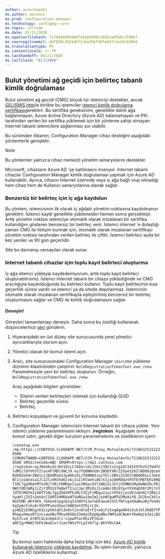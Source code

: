 ```yaml
---
author: aczechowski
ms.author: aaroncz
ms.prod: configuration-manager
ms.technology: configmgr-core
ms.topic: include
ms.date: 01/31/2020
ms.openlocfilehash: 7cf8a9460944dfd2eb6d90cc9581ad599c3f90bf
ms.sourcegitcommit: bbf820c35414bf2cba356f30fe047c1a34c5384d
ms.translationtype: MT
ms.contentlocale: tr-TR
ms.lasthandoff: 04/21/2020
ms.locfileid: "81712004"
---
```

## <a name="token-based-authentication-for-cloud-management-gateway"></a><a name="bkmk_cmg"></a>Bulut yönetimi ağ geçidi için belirteç tabanlı kimlik doğrulaması

<!--5686290-->

Bulut yönetimi ağ geçidi (CMG) birçok tür istemciyi destekler, ancak [GELIŞMIŞ http](../../../../plan-design/hierarchy/enhanced-http.md)ile birlikte bu istemciler [istemci kimlik doğrulama sertifikası](../../../../clients/manage/cmg/certificates-for-cloud-management-gateway.md#for-internet-based-clients-communicating-with-the-cloud-management-gateway)gerektirir. Bu sertifika gereksinimi, genellikle dahili ağa bağlanmayan, Azure Active Directory (Azure AD) kalamamayan ve PKI tarafından verilen bir sertifika yüklemek için bir yönteme sahip olmayan Internet tabanlı istemcilere sağlanması zor olabilir.

Bu sürümden itibaren, Configuration Manager cihaz desteğini aşağıdaki yöntemlerle genişletir:

> [!NOTE]
> Bu yöntemler yalnızca cihaz merkezli yönetim senaryolarını destekler.
>
> Microsoft, cihazların Azure AD 'ye katılmasını öneriyor. Internet tabanlı cihazlar Configuration Manager kimlik doğrulaması yapmak için Azure AD kullanabilir. Ayrıca, cihazın İnternet üzerinde veya iç ağa bağlı olup olmadığı hem cihaz hem de Kullanıcı senaryolarına olanak sağlar.

### <a name="register-on-the-internal-network-for-a-unique-token"></a>Benzersiz bir belirteç için iç ağa kaydolun

Bu yöntem, istemcisinin ilk olarak iç ağdaki yönetim noktasına kaydolmanızı gerektirir. İstemci kaydı genellikle yüklemeden hemen sonra gerçekleşir. Artık yönetim noktası istemciye otomatik olarak imzalanan bir sertifika kullandığını gösteren benzersiz bir belirteç verir. İstemci internet 'e dolaştığı zaman CMG ile iletişim kurmak için, otomatik olarak imzalanan sertifikayı yönetim noktası tarafından verilen belirteç ile çifttir. İstemci belirteci ayda bir kez yeniler ve 90 gün geçerlidir.

Site bu davranışı varsayılan olarak sunar.

### <a name="create-a-bulk-registration-token-for-internet-based-devices"></a>Internet tabanlı cihazlar için toplu kayıt belirteci oluşturma

İç ağa istemci yükleyip kaydedemiyorum, artık toplu kayıt belirteci oluşturabilirsiniz. İstemci Internet tabanlı bir cihaza yüklediğinde ve CMG aracılığıyla kaydolduğunda bu belirteci kullanın. Toplu kayıt belirtecinin kısa geçerlilik süresi vardır ve istemci ya da sitede depolanmaz. İstemcinin otomatik olarak imzalanan sertifikayla eşleştirilmiş benzersiz bir belirteç oluşturmasını sağlar ve CMG ile kimlik doğrulamasını sağlar.

#### <a name="try-it-out"></a>Deneyin!

Görevleri tamamlamayı deneyin. Daha sonra bu özelliği kullanarak düşüncelerinizi [geri](../../../../understand/find-help.md#product-feedback) gönderin.

1. Hiyerarşideki en üst düzey site sunucusunda yerel yönetici ayrıcalıklarıyla oturum açın.

1. Yönetici olarak bir komut istemi açın.

1. Aracı, site sunucusundaki Configuration Manager `\bin\X64` yükleme dizininin klasöründen çalıştırın: `BulkRegistrationTokenTool.exe`. `/new` Parametresiyle yeni bir belirteç oluşturun. Örneğin, `BulkRegistrationTokenTool.exe /new`.

    Araç aşağıdaki bilgileri görüntüler:
  
    - Sitenin verilen belirteçleri izlemek için kullandığı GUID
    - Belirteç geçerlilik süresi.
    - Belirteç.

1. Belirteci kopyalayın ve güvenli bir konuma kaydedin.

1. Configuration Manager istemcisini Internet tabanlı bir cihaza yükler. Yeni istemci yükleme parametresini ekleyin: **/regtoken**. Aşağıdaki örnek komut satırı, gerekli diğer kurulum parametrelerini ve özelliklerini içerir:

    `ccmsetup.exe /mp:https://CONTOSO.CLOUDAPP.NET/CCM_Proxy_MutualAuth/72186325152220500 CCMHOSTNAME=CONTOSO.CLOUDAPP.NET/CCM_Proxy_MutualAuth/72186325152220500 SMSSiteCode=ABC SMSMP=https://mp1.contoso.com /regtoken:eyJ0eXAiOiJKV1QiLCJhbGciOiJSUzI1NiIsIng1dCI6Ik9Tbzh2Tmd5VldRUjlDYVh5T2lacHFlMDlXNCJ9.eyJTQ0NNVG9rZW5DYXRlZ29yeSI6IlNDQ01QcmVBdXRoVG9rZW4iLCJBdXRob3JpdHkiOiJTQ0NNIiwiTGljZW5zZSI6IlNDQ00iLCJUeXBlIjoiQnVsa1JlZ2lzdHJhdGlvbiIsIlRlbmFudElkIjoiQ0RDQzVFOTEtMEFERi00QTI0LTgyRDAtMTk2NjY3RjFDMDgxIiwiVW5pcXVlSWQiOiJkYjU5MWUzMy0wNmZkLTRjNWItODJmMy1iZjY3M2U1YmQwYTIiLCJpc3MiOiJ1cm46c2NjbTpvYXV0aDI6Y2RjYzVlOTEtMGFkZi00YTI0LTgyZDAtMTk2NjY3ZjFjMDgxIiwiYXVkIjoidXJuOnNjY206c2VydmljZSIsImV4cCI6MTU4MDQxNTUwNSwibmJmIjoxNTgwMTU2MzA1fQ.ZUJkxCX6lxHUZhMH_WhYXFm_tbXenESpgnbIqI1h8hYIJw7xDk3wv625SCfNfsqxhAwRwJByfkXdVGgIpAcFshzArXUVPPvmiUGaxlbB83etUTQjrLIk-gvQQZiE5NSgJ63LCp5KtqFCZe8vlZxnOloErFIrebjFikxqAgwOO4i5ukJdl3KQ07YPRhwpuXmwxRf1vsiawXBvTMhy40SOeZ3mAyCRypQpQNa7NM3adCBwUtYKwHqiX3a1jQU0y57LvU_brBfLUL6JUpk3ri-LSpwPFarRXzZPJUu4-mQFIgrMmKCYbFk3AaEvvrJienfWSvFYLpIYA7lg-6EVYRcCAA`

    > [!TIP]
    > Bu komut satırı hakkında daha fazla bilgi için bkz. [Azure AD kimlik kullanarak Istemciyi yükleyip kaydetme](../../../../clients/deploy/deploy-clients-cmg-azure.md#install-and-register-the-client-using-azure-ad-identity). Bu işlem benzerdir, yalnızca Azure AD özelliklerini kullanmaz.
